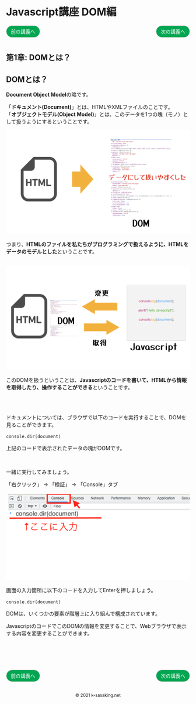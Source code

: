 <style>
.mb {
  margin-bottom: 90px;
}
.mt {
  margin-top: 90px;
}
.box {
  position: relative;
}
.box .box_left {
  position: absolute;
  left: 0;
}
.box .box_right {
  position: absolute;
  right: 0;
}
.btn {
  padding: 6px 12px;
  border-radius: 7em;
  border: solid 1px #ccc;
}
.bg-info {
  background-color: #00a651;
  color: #ffffff;
}
footer {
    text-align: center;
    margin-top: 120px;
    padding: 30px;
}
</style>

# Javascript講座 DOM編

<div class="box mb">
  <a class="box_left" href="basic7.html">
    <button class="btn bg-info">前の講義へ</button>
  </a>
  <a class="box_right" href="dom2.html">
    <button class="btn bg-info">次の講義へ</button>
  </a>
</div>

## 第1章: DOMとは？


## DOMとは？
**Document Object Model**の略です。

「**ドキュメント(Document)**」とは、HTMLやXMLファイルのことです。<br/>
「**オブジェクトモデル(Object Model)**」とは、このデータを1つの塊（モノ）として扱うようにするということです。<br/>

<img src="img/DOM.001.jpeg">

つまり、**HTMLのファイルを私たちがプログラミングで扱えるように、HTMLをデータのモデルとした**ということです。

<br/>

<img src="img/DOM.002.jpeg">

このDOMを扱うということは、**Javascriptのコードを書いて、HTMLから情報を取得したり、操作することができる**ということです。

<br/>
<br/>


ドキュメントについては、ブラウザで以下のコードを実行することで、DOMを見ることができます。

```
console.dir(document)
```

上記のコードで表示されたデータの塊がDOMです。

<br/>

一緒に実行してみましょう。

「右クリック」 -> 「検証」 -> 「Console」タブ 

<img src="img/console.png">

画面の入力箇所に以下のコードを入力してEnterを押しましょう。


```
console.dir(document)
```




DOMは、いくつかの要素が階層上に入り組んで構成されています。

JavascriptのコードでこのDOMの情報を変更することで、Webブラウザで表示する内容を変更することができます。




<div class="box mt mb">
  <a class="box_left" href="basic7.html">
    <button class="btn bg-info">前の講義へ</button>
  </a>
  <a class="box_right" href="dom2.html">
    <button class="btn bg-info">次の講義へ</button>
  </a>
</div>

<footer>
    <small>© 2021 k-sasaking.net</small>
</footer>

